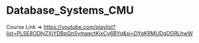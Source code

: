# Database_Systems_CMU  
Course Link => https://youtube.com/playlist?list=PLSE8ODhjZXjYDBpQnSymaectKjxCy6BYq&si=DYqKRMUDqDGRLhwW

